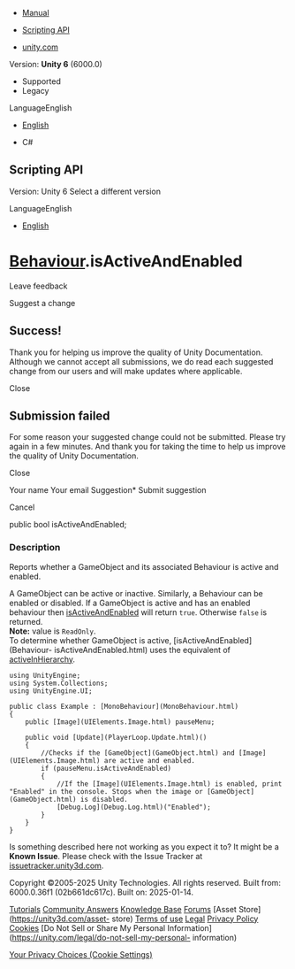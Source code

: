 [ ]()

  * [Manual](../Manual/index.html)
  * [Scripting API](../ScriptReference/index.html)

  * [unity.com](https://unity.com/)

Version: **Unity 6** (6000.0)

  * Supported
  * Legacy

LanguageEnglish

  * [English]()

  * C#

[ ](https://docs.unity3d.com)

## Scripting API

Version: Unity 6 Select a different version

LanguageEnglish

  * [English]()

#  [Behaviour](Behaviour.html).isActiveAndEnabled

Leave feedback

Suggest a change

## Success!

Thank you for helping us improve the quality of Unity Documentation. Although
we cannot accept all submissions, we do read each suggested change from our
users and will make updates where applicable.

Close

## Submission failed

For some reason your suggested change could not be submitted. Please <a>try
again</a> in a few minutes. And thank you for taking the time to help us
improve the quality of Unity Documentation.

Close

Your name Your email Suggestion* Submit suggestion

Cancel

[ ]()

public bool isActiveAndEnabled;

### Description

Reports whether a GameObject and its associated Behaviour is active and
enabled.

A GameObject can be active or inactive. Similarly, a Behaviour can be enabled
or disabled. If a GameObject is active and has an enabled behaviour then
[isActiveAndEnabled](Behaviour-isActiveAndEnabled.html) will return `true`.
Otherwise `false` is returned.  
**Note:** value is `ReadOnly`.  
To determine whether GameObject is active, [isActiveAndEnabled](Behaviour-
isActiveAndEnabled.html) uses the equivalent of
[activeInHierarchy](GameObject-activeInHierarchy.html).

    
    
    using UnityEngine;
    using System.Collections;
    using UnityEngine.UI;  
      
    public class Example : [MonoBehaviour](MonoBehaviour.html)
    {
        public [Image](UIElements.Image.html) pauseMenu;  
      
        public void [Update](PlayerLoop.Update.html)()
        {
            //Checks if the [GameObject](GameObject.html) and [Image](UIElements.Image.html) are active and enabled.
            if (pauseMenu.isActiveAndEnabled)
            {
                //If the [Image](UIElements.Image.html) is enabled, print "Enabled" in the console. Stops when the image or [GameObject](GameObject.html) is disabled.
                [Debug.Log](Debug.Log.html)("Enabled");
            }
        }
    }
    

Is something described here not working as you expect it to? It might be a
**Known Issue**. Please check with the Issue Tracker at
[issuetracker.unity3d.com](https://issuetracker.unity3d.com).

Copyright ©2005-2025 Unity Technologies. All rights reserved. Built from:
6000.0.36f1 (02b661dc617c). Built on: 2025-01-14.

[Tutorials](https://unity3d.com/learn) [Community
Answers](https://answers.unity3d.com) [Knowledge
Base](https://support.unity3d.com/hc/en-us)
[Forums](https://forum.unity3d.com) [Asset Store](https://unity3d.com/asset-
store) [Terms of use](https://docs.unity3d.com/Manual/TermsOfUse.html)
[Legal](https://unity.com/legal) [Privacy
Policy](https://unity.com/legal/privacy-policy)
[Cookies](https://unity.com/legal/cookie-policy) [Do Not Sell or Share My
Personal Information](https://unity.com/legal/do-not-sell-my-personal-
information)

[Your Privacy Choices (Cookie Settings)](javascript:void\(0\);)

